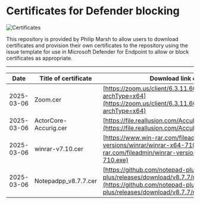 # Certificates for Defender blocking

![Certificates](https://img.shields.io/badge/Certificates-4-blue)
 
This repository is provided by Philip Marsh to allow users to download certificates and provision their own certificates to the repository using the issue template for use in Microsoft Defender for Endpoint to allow or block certificates as appropriate.

---

| Date       | Title of certificate | Download link of software |
|------------|----------------------|---------------------------|
| 2025-03-06 | Zoom.cer | [https://zoom.us/client/6.3.11.60501/ZoomInstallerFull.exe?archType=x64](https://zoom.us/client/6.3.11.60501/ZoomInstallerFull.exe?archType=x64) |
| 2025-03-06 | ActorCore-Accurig.cer | [https://file.reallusion.com/AccuRig_Webinstaller.exe](https://file.reallusion.com/AccuRig_Webinstaller.exe) |
| 2025-03-06 | winrar-v7.10.cer | [https://www.win-rar.com/fileadmin/winrar-versions/winrar/winrar-x64-710.exe](https://www.win-rar.com/fileadmin/winrar-versions/winrar/winrar-x64-710.exe) |
| 2025-03-06 | Notepadpp_v8.7.7.cer | [https://github.com/notepad-plus-plus/notepad-plus-plus/releases/download/v8.7.7/npp.8.7.7.Installer.x64.exe](https://github.com/notepad-plus-plus/notepad-plus-plus/releases/download/v8.7.7/npp.8.7.7.Installer.x64.exe) |

